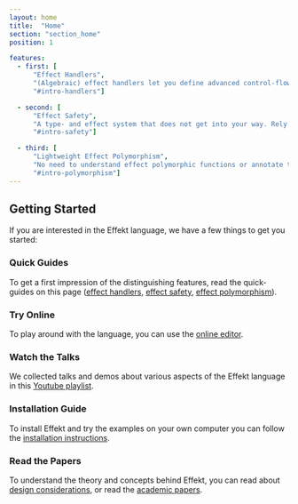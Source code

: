 ```yaml
---
layout: home
title:  "Home"
section: "section_home"
position: 1

features:
  - first: [
      "Effect Handlers",
      "(Algebraic) effect handlers let you define advanced control-flow structures like generators as user libraries. Those libraries can be seamlessly composed.",
      "#intro-handlers"]

  - second: [
      "Effect Safety",
      "A type- and effect system that does not get into your way. Rely on a simple, yet powerful effect system that guarantees all effects to be handled.",
      "#intro-safety"]

  - third: [
      "Lightweight Effect Polymorphism",
      "No need to understand effect polymorphic functions or annotate them. Explicit effect polymorphism simply does not exist.",
      "#intro-polymorphism"]
---
```



## Getting Started
If you are interested in the Effekt language, we have a few things to get you started:

<section id="getting-started">

<div id="start-guide">
<h3>Quick Guides</h3>
<p>To get a first impression of the distinguishing features, read the quick-guides on this page
  (<a href="#intro-handlers">effect handlers</a>,
   <a href="#intro-safety">effect safety</a>,
   <a href="#intro-polymorphism">effect polymorphism</a>).
</p>
</div>

<div id="start-try">
<h3>Try Online</h3>
<p>To play around with the language, you can use the <a href="quickstart">online editor</a>.</p>
</div>

<div id="start-videos">
<h3>Watch the Talks</h3>
<p>We collected talks and demos about various aspects of the Effekt language in this <a href="https://www.youtube.com/playlist?list=PLqCIRc1Z01F7DqUAupr2Eyel_CyL4d8V7">Youtube playlist</a>.</p>
</div>

<div id="start-install">
<h3>Installation Guide</h3>
<p>To install Effekt and try the examples on your own computer you can follow the <a href="docs/getting-started">installation instructions</a>.</p>
</div>

<div id="start-read">
<h3>Read the Papers</h3>
<p>To understand the theory and concepts behind Effekt, you can read about
<a href="design-considerations">design considerations</a>, or read the
<a href="publications">academic papers</a>.</p>
</div>

</section>
